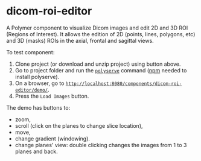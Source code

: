 # dicom-roi-editor

A Polymer component to visualize Dicom images and edit 2D and 3D ROI (Regions of Interest). It allows the edition of 2D (points, lines, polygons, etc) and 3D (masks) ROIs in the axial, frontal and sagittal views. 

To test component:

1. Clone project (or download and unzip project) using button above.
2. Go to project folder and run the [`polyserve`](https://github.com/PolymerLabs/polyserve) command ([npm](https://www.npmjs.com/) needed to install polyserve).
3. On a browser, go to [`http://localhost:8080/components/dicom-roi-editor/demo/`](http://localhost:8080/components/dicom-roi-editor/demo/).
4. Press the `Load Images` button.

The demo has buttons to:

* zoom, 
* scroll (click on the planes to change slice location), 
* move, 
* change gradient (windowing). 
* change planes' view: double clicking changes the images from 1 to 3 planes and back.